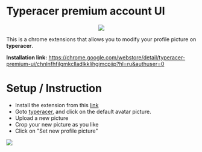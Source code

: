 # Typeracer premium account UI

<p align="center">
  <img src="https://github.com/Hereugo/typeracer-premium-account-UI/blob/main/images/crop.jpeg?raw=true">
</p>

This is a chrome extensions that allows you to modify your profile picture on **typeracer**.

**Installation link:** https://chrome.google.com/webstore/detail/typeracer-premium-ui/chnlnfhfilgmkclladlkklihgimcpiip?hl=ru&authuser=0

# Setup / Instruction
* Install the extension from this [link](https://chrome.google.com/webstore/detail/typeracer-premium-ui/chnlnfhfilgmkclladlkklihgimcpiip?hl=ru&authuser=0)
* Goto [typeracer](https://typeracer.com), and click on the default avatar picture.
* Upload a new picture
* Crop your new picture as you like
* Click on "Set new profile picture" 

![](https://github.com/Hereugo/typeracer-premium-account-UI/blob/main/images/header.jpeg?raw=true)
